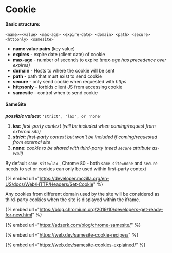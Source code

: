 # Cookie

#### Basic structure:

`<name>=<value> <max-age> <expire-date> <domain> <path> <secure> <httponly> <samesite>`

* **name value pairs** \(key value\)
* **expires** - expire date \(client date\) of cookie
* **max-age** - number of seconds to expire _\(max-age has precedence over expires\)_
* **domain** - Hosts to where the cookie will be sent
* **path** - path that must exist to send cookie 
* **secure** - only send cookie when requested with _https_
*  **httpsonly** - forbids client JS from accessing cookie
* **samesite** - control when to send cookie

#### SameSite

_**possible values**_: `'strict', 'lax', or 'none'` 

1. _**lax**: first-party context \(will be included when coming/request from external site\)_
2. _**strict**: first-party context but won't be included if coming/requested from external site_
3. **none**: _cookie to be shared with third-party \(need `secure` attribute as-well\)_ 

By default `same-site=lax` , Chrome 80 - both `same-site=none` and `secure` needs to set or cookies can only be used within first-party context

{% embed url="https://developer.mozilla.org/en-US/docs/Web/HTTP/Headers/Set-Cookie" %}

Any cookies from different domain used by the site will be considered as third-party cookies when the site is displayed within the iframe.

{% embed url="https://blog.chromium.org/2019/10/developers-get-ready-for-new.html" %}

{% embed url="https://adzerk.com/blog/chrome-samesite/" %}

{% embed url="https://web.dev/samesite-cookie-recipes/" %}

{% embed url="https://web.dev/samesite-cookies-explained/" %}



